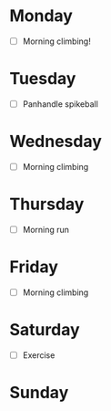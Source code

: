 # Monday
- [ ] Morning climbing!

# Tuesday
- [ ] Panhandle spikeball

# Wednesday
- [ ] Morning climbing

# Thursday
- [ ] Morning run

# Friday
- [ ] Morning climbing

# Saturday
- [ ] Exercise

# Sunday